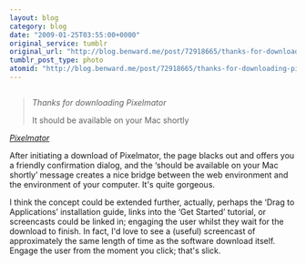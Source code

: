```yaml
---
layout: blog
category: blog
date: "2009-01-25T03:55:00+0000"
original_service: tumblr
original_url: "http://blog.benward.me/post/72918665/thanks-for-downloading-pixelmator-it"
tumblr_post_type: photo
atomid: "http://blog.benward.me/post/72918665/thanks-for-downloading-pixelmator-it"
---
```

<figure class="photo">
  <img src="http://benward.me/res/tumblr/media/72918665/0.jpg" alt="">
</figure>

> *Thanks for downloading Pixelmator*
>
> It should be available on your Mac shortly

<cite>[Pixelmator](http://pixelmator.com)</cite>

After initiating a download of Pixelmator, the page blacks out and offers you a friendly confirmation dialog, and the ‘should be available on your Mac shortly’ message creates a nice bridge between the web environment and the environment of your computer. It's quite gorgeous.

I think the concept could be extended further, actually, perhaps the ‘Drag to Applications’ installation guide, links into the ‘Get Started’ tutorial, or screencasts could be linked in; engaging the user whilst they wait for the download to finish. In fact, I'd love to see a (useful) screencast of approximately the same length of time as the software download itself. Engage the user from the moment you click; that's slick.